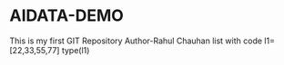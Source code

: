 # AIDATA-DEMO
This is my first GIT Repository 
Author-Rahul Chauhan
list with code
l1=[22,33,55,77]
type(l1)
